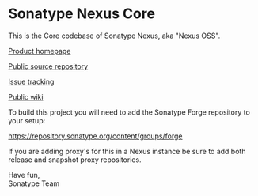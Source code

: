 Sonatype Nexus Core
===================

This is the Core codebase of Sonatype Nexus, aka "Nexus OSS".

[Product homepage](http://nexus.sonatype.org)

[Public source repository](https://github.com/sonatype/nexus)

[Issue tracking](https://issues.sonatype.org/browse/NEXUS)

[Public wiki](https://docs.sonatype.com/display/SPRTNXOSS)

To build this project you will need to add the Sonatype Forge repository to your setup:

https://repository.sonatype.org/content/groups/forge

If you are adding proxy's for this in a Nexus instance be sure to add both release and snapshot proxy repositories.

Have fun,  
Sonatype Team
